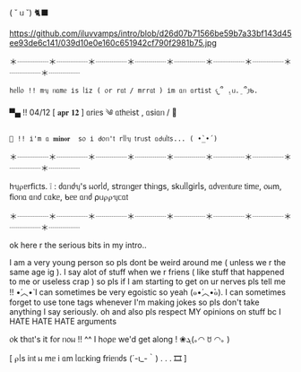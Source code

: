 ( ˘ ᥙ ˘) 🐈‍⬛

https://github.com/iluvvamps/intro/blob/d26d07b71566be59b7a33bf143d45ee93de6c141/039d10e0e160c651942cf790f2981b75.jpg

＊┈┈┈┈＊┈┈┈┈＊┈┈┈┈＊┈┈┈┈＊┈┈┈┈＊┈┈┈┈＊┈┈┈┈＊┈┈┈┈＊┈┈┈┈

    һᥱᥣᥣ᥆ !! mᥡ ᥒᥲmᥱ іs ᥣіz ( ᥆r rᥲ𝗍 / mrrᥲ𝗍 ) іm ᥲᥒ ᥲr𝗍іs𝗍 𐔌՞ ܸ.ᥙ.ܸ ՞𐦯ᑲ.
    
▀▄ !! 04/12 [ 𝐚𝐩𝐫 𝟏𝟐 ] ᥲrіᥱs ༄ ᥲ𝗍һᥱіs𝗍 , ᥲsіᥲᥒ / 🦇

    🦴 !! і'm ᥲ 𝐦𝐢𝐧𝐨𝐫  s᥆ і ძ᥆ᥒ'𝗍 rᥣᥣᥡ 𝗍rᥙs𝗍 ᥲძᥙᥣ𝗍s... ( •̀_•́ )
    
＊┈┈┈┈＊┈┈┈┈＊┈┈┈┈＊┈┈┈┈＊┈┈┈┈＊┈┈┈┈＊┈┈┈┈＊┈┈┈┈＊┈┈┈┈
        
һᥡ⍴ᥱr𝖿іᥴ𝗍s. ❕ : ძᥲᥒძᥡ's ᥕ᥆rᥣძ, s𝗍rᥲᥒgᥱr 𝗍һіᥒgs, skᥙᥣᥣgіrᥣs, ᥲძ᥎ᥱᥒ𝗍ᥙrᥱ 𝗍іmᥱ, ᥆ᥕm, 𝖿і᥆ᥒᥲ ᥲᥒძ ᥴᥲkᥱ, ᑲᥱᥱ ᥲᥒძ ⍴ᥙ⍴⍴ᥡᥴᥲ𝗍
    
＊┈┈┈┈＊┈┈┈┈＊┈┈┈┈＊┈┈┈┈＊┈┈┈┈＊┈┈┈┈＊┈┈┈┈＊┈┈┈┈＊┈┈┈┈

ok here r the serious bits in my intro.. 

I am a very young person so pls dont be weird around me ( unless we r the same age ig ). I say alot of stuff when we r friens ( like stuff that happened to me or useless crap ) so pls if I am starting to get on ur nerves pls tell me !! •́︿•̀ I can sometimes be very egoistic so yeah (๑•́︿•̀๑). I can sometimes forget to use tone tags whenever I'm making jokes so pls don't take anything I say seriously. oh and also pls respect MY opinions on stuff bc I HATE HATE HATE arguments

᥆k 𝗍һᥲ𝗍's і𝗍 𝖿᥆r ᥒ᥆ᥕ !! ^^ I һ᥆⍴ᥱ we'd get along ! ❀‎ܓ(｡◠ ꇴ ◠｡ )

[ ⍴ᥣs іᥒ𝗍 ᥕ mᥱ і ᥲm ᥣᥲᥴkіᥒg 𝖿rіᥱᥒძs (´-ι_-｀) . . . 🎞 ]
